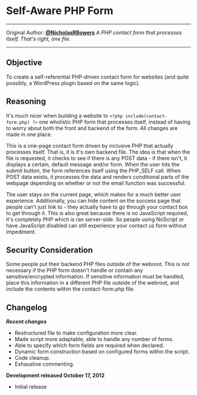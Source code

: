 Self-Aware PHP Form
===================
---------------------------------------------------------------------------

Original Author: **[@NicholasRBowers](http://twitter.com/NicholasRBowers)**
*A PHP contact form that processes itself.  That's right, one file.*

---------------------------------------------------------------------------

Objective
---------
To create a self-referential PHP-driven contact form for websites (and quite possibly, a WordPress plugin based on the same logic).

Reasoning
---------
It's much nicer when building a website to `<?php include(contact-form.php) ?>` one wholistic PHP form that processes itself, instead of having to worry about both the front and backend of the form.  All changes are made in one place.

This is a one-page contact form driven by inclusive PHP that actually processes itself.  That is, it is it's own backend file.  The idea is that  when the file is requested, it checks to see if there is any POST data - if there isn't, it displays a certain, default message and/or form.  When the user hits the submit button, the form references itself using the PHP_SELF call.  When POST data exists, it processes the data and renders conditional parts of the webpage depending on whether or not the email function was successful.

The user stays on the current page, which makes for a much better user experience.  Additionally, you can hide content on the success page that people can't just link to - they actually have to go through your contact box to get through it.  This is also great because there is no JavaScript required, it's completely PHP which is ran server-side.  So people using NoScript or have JavaScript disabled can still experience your contact us form without impediment.

Security Consideration
----------------------
Some people put their backend PHP files outside of the webroot.  This is not necessary if the PHP form doesn't handle or contain any sensitive/encrypted information. If sensitive information must be handled, place this information in a different PHP file outside of the webroot, and include the contents within the contact-form.php file.

Changelog
--------
***Recent changes***
* Restructured file to make configuration more clear.
* Made script more adaptable, able to handle any number of forms.
* Able to specify which form fields are required when declared.
* Dynamic form construction based on configured forms within the script.
* Code cleanup.
* Exhaustive commenting.

**Development released October 17, 2012**
* Initial release